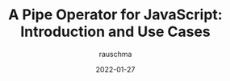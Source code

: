 ---
author: rauschma
date: 2022-01-27
tags:
  - javascript
target_url: https://2ality.com/2022/01/pipe-operator.html
title: "A Pipe Operator for JavaScript: Introduction and Use Cases"
---